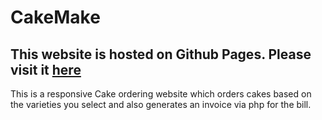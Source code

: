 # CakeMake

## This website is hosted on Github Pages. Please visit it <a href="https://radientbrain.github.io/CakeMake/"><b>here</b></a>

This is a responsive Cake ordering website which orders cakes based on the varieties you select and also generates an invoice via php for the bill.
